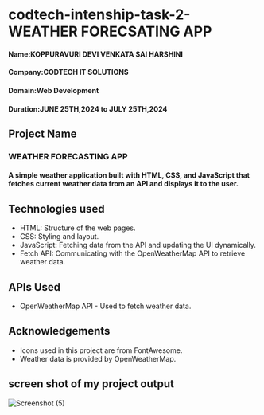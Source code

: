 # codtech-intenship-task-2-WEATHER FORECSATING APP
#### Name:KOPPURAVURI DEVI VENKATA SAI HARSHINI
#### Company:CODTECH IT SOLUTIONS
#### Domain:Web Development
#### Duration:JUNE 25TH,2024 to JULY 25TH,2024
## Project Name
### WEATHER FORECASTING APP
#### A simple weather application built with HTML, CSS, and JavaScript that fetches current weather data from an API and displays it to the user.
## Technologies used
* HTML: Structure of the web pages.
* CSS: Styling and layout.
* JavaScript: Fetching data from the API and updating the UI dynamically.
* Fetch API: Communicating with the OpenWeatherMap API to retrieve weather data.
## APIs Used
* OpenWeatherMap API - Used to fetch weather data.
## Acknowledgements
* Icons used in this project are from FontAwesome.
* Weather data is provided by OpenWeatherMap.

## screen shot of my project output

![Screenshot (5)](https://github.com/user-attachments/assets/82b5d63c-ff41-4b5e-9533-4d30eb3bc57f)
